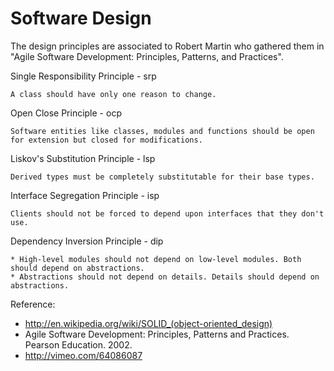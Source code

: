 Software Design
==============

The design principles are associated to Robert Martin who gathered them in "Agile Software Development: Principles, Patterns, and Practices". 


Single Responsibility Principle - srp

```
A class should have only one reason to change.
```

Open Close Principle - ocp

```
Software entities like classes, modules and functions should be open for extension but closed for modifications.
```

Liskov's Substitution Principle - lsp

```
Derived types must be completely substitutable for their base types.
```

Interface Segregation Principle - isp

```
Clients should not be forced to depend upon interfaces that they don't use.
```

Dependency Inversion Principle - dip

```
* High-level modules should not depend on low-level modules. Both should depend on abstractions.
* Abstractions should not depend on details. Details should depend on abstractions.
```



Reference:
* http://en.wikipedia.org/wiki/SOLID_(object-oriented_design)
* Agile Software Development: Principles, Patterns and Practices. Pearson Education. 2002.
* http://vimeo.com/64086087